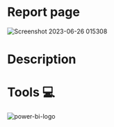 # Report page <br>
![Screenshot 2023-06-26 015308](https://github.com/JenishdaSelvasingh/uber_trip_analysis/assets/136103328/d2064918-8246-45da-b7d1-4bccaccc5217)

# Description <br>

# Tools 💻
![power-bi-logo](https://github.com/JenishdaSelvasingh/uber_trip_analysis/assets/136103328/ea1fae82-9292-4668-b928-691cbd0d3a56)
